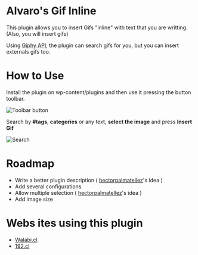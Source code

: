 Alvaro's Gif Inline
==========

This plugin allows you to insert Gifs "inline" with text that you are writting. (Also, you will insert gifs)

Using [Giphy API](http://giphy.com/), the plugin can search gifs for you, but you can insert externals gifs too. 


How to Use
=====

Install the plugin on wp-content/plugins and then use it pressing the button toolbar.

![Toolbar button](http://alvaroveliz.cl/uploads/2014/02/0715384b119ed940b41c8ef456b47f293b17e439.png)

Search by **#tags**, **categories** or any text, **select the image** and press **Insert Gif**

![Search](http://alvaroveliz.cl/uploads/2014/02/e31462c865694702550dd402a15334d2bf553450.png)

Roadmap
=====

  * Write a better plugin description ( [hectorpalmatellez](https://github.com/hectorpalmatellez)'s idea )
  * Add several configurations 
  * Allow multiple selection ( [hectorpalmatellez](https://github.com/hectorpalmatellez)'s idea )
  * Add image size 

Webs ites using this plugin
=====

  * [Walabi.cl](http://walabi.cl)
  * [192.cl](http://192.cl)
